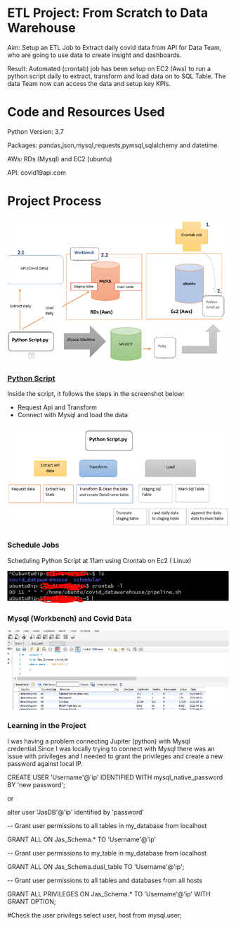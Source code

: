 # ETL Project: From Scratch to Data Warehouse 

Aim: Setup an ETL Job to Extract daily covid data from API for Data Team, who are going to use data to create insight and dashboards. 

Result: Automated (crontab) job has been setup on EC2 (Aws) to run a python script daily to extract, transform and load data on to SQL Table. The data Team now can access the data and setup key KPIs.

# Code and Resources Used
Python Version: 3.7

Packages: pandas,json,mysql,requests,pymsql,sqlalchemy and datetime.

AWs: RDs (Mysql) and EC2 (ubuntu)

API: covid19api.com 


# Project Process

![ ](images/etl1.PNG)

### [Python Script](https://github.com/Jaspreetsm21/ETL_Project/blob/main/Daily_script.py)

Inside the script, it follows the steps in the screenshot below:
- Request Api and Transform
- Connect with Mysql and load the data

![ ](images/scr1.PNG)
 
### Schedule Jobs

Scheduling Python Script at 11am using Crontab on Ec2 ( Linux)

![ ](images/cron.PNG)


### Mysql (Workbench) and Covid Data

![ ](images/sql.PNG)

### Learning in the Project

I was having a problem connecting Jupiter (python) with Mysql credential.Since I was locally trying to connect with Mysql there was an issue with privileges and I needed to grant the privileges and create a new password against local IP.

CREATE USER 'Username'@'ip' IDENTIFIED WITH mysql_native_password BY 'new password';

or 

alter user 'JasDB'@'ip' identified by 'password'

-- Grant user permissions to all tables in my_database from localhost 

GRANT ALL ON Jas_Schema.* TO 'Username'@'ip'

-- Grant user permissions to my_table in my_database from localhost 

GRANT ALL ON Jas_Schema.dual_table TO 'Username'@'ip';

-- Grant user permissions to all tables and databases from all hosts

GRANT ALL PRIVILEGES ON Jas_Schema.* TO 'Username'@'ip' WITH GRANT OPTION;


#Check the user privilegs
select user, host from mysql.user;


